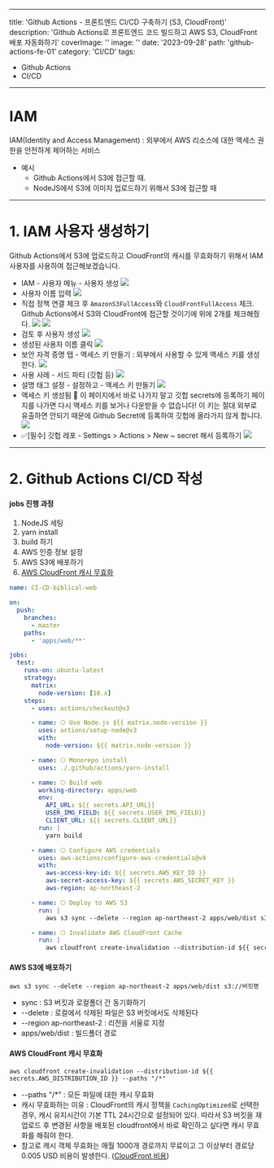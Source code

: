 ----
title: 'Github Actions - 프론트엔드 CI/CD 구축하기 (S3, CloudFront)'
description: 'Github Actions로 프론트엔드 코드 빌드하고 AWS S3, CloudFront 배포 자동화하기'
coverImage: ''
image: ''
date: '2023-09-28'
path: 'github-actions-fe-01'
category: 'CI/CD'
tags:
  - Github Actions
  - CI/CD
---

# IAM

IAM(Identity and Access Management)
: 외부에서 AWS 리소스에 대한 액세스 권한을 안전하게 제어하는 서비스

- 예시
  - Github Actions에서 S3에 접근할 때.
  - NodeJS에서 S3에 이미지 업로드하기 위해서 S3에 접근할 때

---

# 1. IAM 사용자 생성하기

Github Actions에서 S3에 업로드하고 CloudFront의 캐시를 무효화하기 위해서 IAM 사용자를 사용하여 접근해보겠습니다.

- IAM - 사용자 메뉴 - 사용자 생성
  ![](https://velog.velcdn.com/images/xmun74/post/af81dce3-b0ba-4ff2-978e-cd90feebb2de/image.png)
- 사용자 이름 입력
  ![](https://velog.velcdn.com/images/xmun74/post/3bce27ab-0ad6-4784-90bb-580d58ff895b/image.png)
- 직접 정책 연결 체크 후
  `AmazonS3FullAccess`와 `CloudFrontFullAccess` 체크.
  Github Actions에서 S3와 CloudFront에 접근할 것이기에 위에 2개를 체크해줬다.
  ![](https://velog.velcdn.com/images/xmun74/post/a5748d37-d2d8-4374-aaba-8a8b10a0bf21/image.png)
  ![](https://velog.velcdn.com/images/xmun74/post/948ecdfd-49dc-4905-9a2d-9525edc5d41e/image.png)
- 검토 후 사용자 생성
  ![](https://velog.velcdn.com/images/xmun74/post/62162fb4-96b0-49fd-999c-d7d2342b9cf5/image.png)
- 생성된 사용자 이름 클릭
  ![](https://velog.velcdn.com/images/xmun74/post/a322554a-2a01-4be6-935b-3ebbee72a87c/image.png)
- 보안 자격 증명 탭 - 액세스 키 만들기
  : 외부에서 사용할 수 있게 액세스 키를 생성한다.
  ![](https://velog.velcdn.com/images/xmun74/post/71f79d3d-c8d2-4e4b-8ab7-20a30f36f060/image.png)
- 사용 사례 - 서드 파티 (깃헙 등)
  ![](https://velog.velcdn.com/images/xmun74/post/65c2955f-aa20-4a12-96b8-2e4ea98a4b8d/image.png)
- 설명 태그 설정 - 설정하고 - 액세스 키 만들기
  ![](https://velog.velcdn.com/images/xmun74/post/40ebafd2-3611-418f-aa58-6326643e4fcf/image.png)
- 액세스 키 생성됨
  🚨 이 페이지에서 바로 나가지 말고 깃헙 secrets에 등록하기
  페이지를 나가면 다시 액세스 키를 보거나 다운받을 수 없습니다!
  이 키는 절대 외부로 유출하면 안되기 때문에 Github Secret에 등록하여 깃헙에 올라가지 않게 합니다.
  ![](https://velog.velcdn.com/images/xmun74/post/456d57cd-92aa-4f84-9165-8dd045e13aa1/image.png)
- ✅[필수] 깃헙 레포 - Settings > Actions > New ~ secret 해서 등록하기
  ![](https://velog.velcdn.com/images/xmun74/post/f767e337-a5ab-4469-b491-b7318aa063a3/image.png)

---

# 2. Github Actions CI/CD 작성

#### jobs 진행 과정

1. NodeJS 세팅
2. yarn install
3. build 하기
4. AWS 인증 정보 설정
5. AWS S3에 배포하기
6. [AWS CloudFront 캐시 무효화](https://docs.aws.amazon.com/ko_kr/AmazonCloudFront/latest/DeveloperGuide/Invalidation.html)

```yml
name: CI-CD-biblical-web

on:
  push:
    branches:
      - master
    paths:
      - 'apps/web/**'

jobs:
  test:
    runs-on: ubuntu-latest
    strategy:
      matrix:
        node-version: [18.x]
    steps:
      - uses: actions/checkout@v3

      - name: ⎔ Use Node.js ${{ matrix.node-version }}
        uses: actions/setup-node@v3
        with:
          node-version: ${{ matrix.node-version }}

      - name: ⎔ Monorepo install
        uses: ./.github/actions/yarn-install

      - name: ⎔ Build web
        working-directory: apps/web
        env:
          API_URL: ${{ secrets.API_URL}}
          USER_IMG_FIELD: ${{ secrets.USER_IMG_FIELD}}
          CLIENT_URL: ${{ secrets.CLIENT_URL}}
        run: |
          yarn build

      - name: ⎔ Configure AWS credentials
        uses: aws-actions/configure-aws-credentials@v4
        with:
          aws-access-key-id: ${{ secrets.AWS_KEY_ID }}
          aws-secret-access-key: ${{ secrets.AWS_SECRET_KEY }}
          aws-region: ap-northeast-2

      - name: ⎔ Deploy to AWS S3
        run: |
          aws s3 sync --delete --region ap-northeast-2 apps/web/dist s3://S3버킷명

      - name: ⎔ Invalidate AWS CloudFront Cache
        run: |
          aws cloudfront create-invalidation --distribution-id ${{ secrets.AWS_DISTRIBUTION_ID }} --paths "/*"
```

#### AWS S3에 배포하기

`aws s3 sync --delete --region ap-northeast-2 apps/web/dist s3://버킷명`

- sync : S3 버킷과 로컬폴더 간 동기화하기
- --delete : 로컬에서 삭제된 파일은 S3 버킷에서도 삭제된다
- --region ap-northeast-2 : 리전을 서울로 지정
- apps/web/dist : 빌드폴더 경로
  <br />

#### AWS CloudFront 캐시 무효화

`aws cloudfront create-invalidation --distribution-id ${{ secrets.AWS_DISTRIBUTION_ID }} --paths "/*"`

- --paths "/\*" : 모든 파일에 대한 캐시 무효화
- 캐시 무효화하는 이유
  : CloudFront의 캐시 정책을 `CachingOptimized`로 선택한 경우,
  캐시 유지시간이 기본 TTL 24시간으로 설정되어 있다. 따라서 S3 버킷을 재업로드 후 변경된 사항을 배포된 cloudfront에서 바로 확인하고 싶다면 캐시 무효화를 해줘야 한다.
- 참고로 캐시 객체 무효화는 매월 1000개 경로까지 무료이고 그 이상부터 경로당 0.005 USD 비용이 발생한다. ([CloudFront 비용](https://aws.amazon.com/ko/cloudfront/pricing/))

<br /><br /><br /><br /><br />
